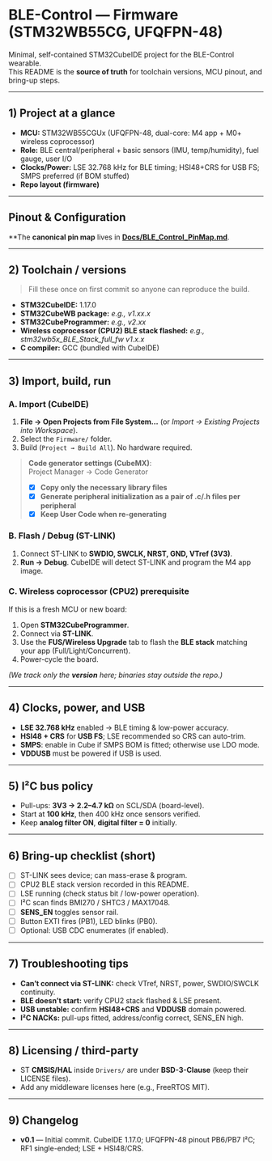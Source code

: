 # BLE-Control — Firmware (STM32WB55CG, UFQFPN-48)

Minimal, self-contained STM32CubeIDE project for the BLE-Control wearable.  
This README is the **source of truth** for toolchain versions, MCU pinout, and bring-up steps.

---

## 1) Project at a glance
- **MCU:** STM32WB55CGUx (UFQFPN-48, dual-core: M4 app + M0+ wireless coprocessor)
- **Role:** BLE central/peripheral + basic sensors (IMU, temp/humidity), fuel gauge, user I/O
- **Clocks/Power:** LSE 32.768 kHz for BLE timing; HSI48+CRS for USB FS; SMPS preferred (if BOM stuffed)
- **Repo layout (firmware)**  


---
## Pinout & Configuration

**The **canonical pin map** lives in **[Docs/BLE_Control_PinMap.md](Docs/BLE_Control_PinMap.md)**. 

---

## 2) Toolchain / versions
> Fill these once on first commit so anyone can reproduce the build.

- **STM32CubeIDE:** 1.17.0  
- **STM32CubeWB package:** _e.g., v1.xx.x_  
- **STM32CubeProgrammer:** _e.g., v2.xx_  
- **Wireless coprocessor (CPU2) BLE stack flashed:** _e.g., stm32wb5x_BLE_Stack_full_fw v1.x.x_  
- **C compiler:** GCC (bundled with CubeIDE)

---

## 3) Import, build, run

### A. Import (CubeIDE)
1. **File → Open Projects from File System…** (or *Import → Existing Projects into Workspace*).  
2. Select the `Firmware/` folder.  
3. Build (`Project → Build All`). No hardware required.

> **Code generator settings (CubeMX)**:  
> Project Manager → Code Generator  
> - [x] **Copy only the necessary library files**  
> - [x] **Generate peripheral initialization as a pair of .c/.h files per peripheral**  
> - [x] **Keep User Code when re-generating**

### B. Flash / Debug (ST-LINK)
1. Connect ST-LINK to **SWDIO, SWCLK, NRST, GND, VTref (3V3)**.  
2. **Run → Debug**. CubeIDE will detect ST-LINK and program the M4 app image.

### C. Wireless coprocessor (CPU2) prerequisite
If this is a fresh MCU or new board:  
1. Open **STM32CubeProgrammer**.  
2. Connect via **ST-LINK**.  
3. Use the **FUS/Wireless Upgrade** tab to flash the **BLE stack** matching your app (Full/Light/Concurrent).  
4. Power-cycle the board.

_(We track only the **version** here; binaries stay outside the repo.)_

---

## 4) Clocks, power, and USB
- **LSE 32.768 kHz** enabled → BLE timing & low-power accuracy.  
- **HSI48 + CRS** for **USB FS**; LSE recommended so CRS can auto-trim.  
- **SMPS**: enable in Cube if SMPS BOM is fitted; otherwise use LDO mode.  
- **VDDUSB** must be powered if USB is used.

---

## 5) I²C bus policy
- Pull-ups: **3V3 → 2.2–4.7 kΩ** on SCL/SDA (board-level).  
- Start at **100 kHz**, then 400 kHz once sensors verified.  
- Keep **analog filter ON**, **digital filter = 0** initially.

---

## 6) Bring-up checklist (short)
- [ ] ST-LINK sees device; can mass-erase & program.  
- [ ] CPU2 BLE stack version recorded in this README.  
- [ ] LSE running (check status bit / low-power operation).  
- [ ] I²C scan finds BMI270 / SHTC3 / MAX17048.  
- [ ] **SENS_EN** toggles sensor rail.  
- [ ] Button EXTI fires (PB1), LED blinks (PB0).  
- [ ] Optional: USB CDC enumerates (if enabled).

---

## 7) Troubleshooting tips
- **Can’t connect via ST-LINK:** check VTref, NRST, power, SWDIO/SWCLK continuity.  
- **BLE doesn’t start:** verify CPU2 stack flashed & LSE present.  
- **USB unstable:** confirm **HSI48+CRS** and **VDDUSB** domain powered.  
- **I²C NACKs:** pull-ups fitted, address/config correct, SENS_EN high.

---

## 8) Licensing / third-party
- ST **CMSIS/HAL** inside `Drivers/` are under **BSD-3-Clause** (keep their LICENSE files).  
- Add any middleware licenses here (e.g., FreeRTOS MIT).

---

## 9) Changelog
- **v0.1** — Initial commit. CubeIDE 1.17.0; UFQFPN-48 pinout PB6/PB7 I²C; RF1 single-ended; LSE + HSI48/CRS.


